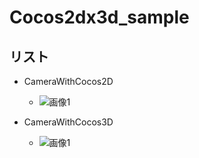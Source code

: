 Cocos2dx3d_sample
=====================

リスト
-------
- CameraWithCocos2D
    - ![画像1](https://raw.github.com/akaqma/Cocos2dx3d_sample/master/images/CameraWithCocos2D.png "画像のタイトル")

- CameraWithCocos3D
    - ![画像1](https://raw.github.com/akaqma/Cocos2dx3d_sample/master/images/CameraWithCocos3D.png "画像のタイトル")
